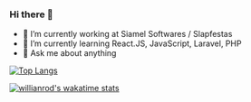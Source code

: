 ### Hi there 👋

<!--
**jotavital/jotavital** is a ✨ _special_ ✨ repository because its `README.md` (this file) appears on your GitHub profile.

Here are some ideas to get you started:


-->

- 🔭 I’m currently working at Siamel Softwares / Slapfestas
- 🌱 I’m currently learning React.JS, JavaScript, Laravel, PHP
- 💬 Ask me about anything

[![Top Langs](https://github-readme-stats.vercel.app/api/top-langs/?username=jotavital&layout=compact)](https://github.com/anuraghazra/github-readme-stats)

[![willianrod's wakatime stats](https://github-readme-stats.vercel.app/api/wakatime?username=jotavital)](https://github.com/anuraghazra/github-readme-stats)
